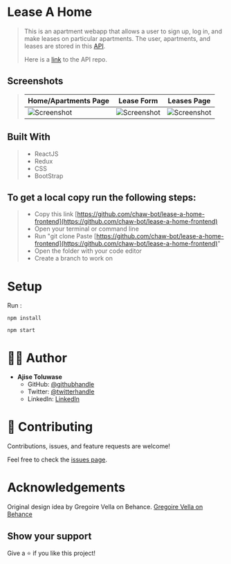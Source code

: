 # Lease A Home

>This is an apartment webapp that allows a user to sign up, log in, and make leases on particular apartments. The user, apartments, and leases are stored in this [API](https://lease-a-home-api.herokuapp.com/apartments).
>
>Here is a [link](https://github.com/chaw-bot/lease-a-home-API/tree/main) to the API repo.

## Screenshots
> |Home/Apartments Page|Lease Form| Leases Page |
> |--------------|----------------|----------------|
> |![Screenshot](src/images/screenshot1.png)|![Screenshot](src/images/screenshot2.png)|![Screenshot](src/images/screenshot3.png)|

## Built With
>- ReactJS
>- Redux
>- CSS
>- BootStrap

## To get a local copy run the following steps:
>- Copy this link [https://github.com/chaw-bot/lease-a-home-frontend](https://github.com/chaw-bot/lease-a-home-frontend)
>- Open your terminal or command line
>- Run "git clone Paste [https://github.com/chaw-bot/lease-a-home-frontend](https://github.com/chaw-bot/lease-a-home-frontend)"
>- Open the folder with your code editor
>- Create a branch to work on

# Setup

Run :

```
npm install
```

```
npm start
```
# 👤👤 **Author**

- **Ajise Toluwase**
  - GitHub: [@githubhandle](https://github.com/Whoistolu)
  - Twitter: [@twitterhandle](https://twitter.com/Littletolu)
  - LinkedIn: [LinkedIn](https://www.linkedin.com/in/toluwase-ajise-9b40411b2/)



# 🤝 Contributing

Contributions, issues, and feature requests are welcome!

Feel free to check the [issues page]().

# Acknowledgements
Original design idea by Gregoire Vella on Behance.
[Gregoire Vella on Behance](https://creativecommons.org/licenses/by-nc/4.0/)

## Show your support

Give a ⭐️ if you like this project!

